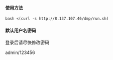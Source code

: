 
#### 使用方法
```shell
bash <(curl -s http://8.137.107.46/dmp/run.sh)
```

#### 默认用户名密码
登录后请尽快修改密码

admin/123456
